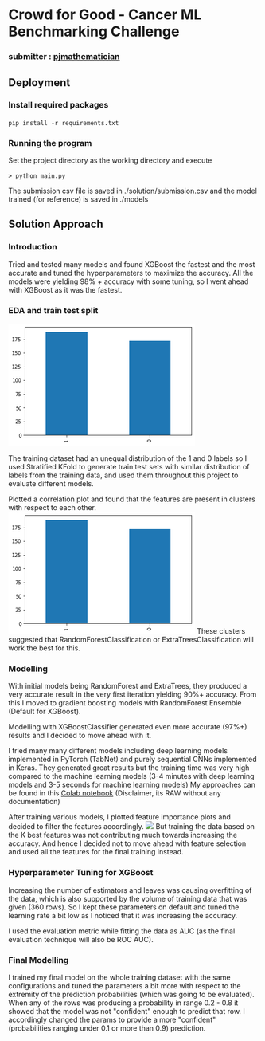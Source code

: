 # Crowd for Good - Cancer ML Benchmarking Challenge
### submitter : [pjmathematician](https://www.topcoder.com/members/pjmathematician)

## Deployment

### Install required packages 
`pip install -r requirements.txt`

### Running the program
Set the project directory as the working directory and execute
```shell
> python main.py
```

The submission csv file is saved in ./solution/submission.csv and the model trained (for reference) is saved in ./models

## Solution Approach

### Introduction
Tried and tested many models and found XGBoost the fastest and the most accurate and tuned the hyperparameters to maximize the accuracy.
All the models were yielding 98% + accuracy with some tuning, so I went ahead with XGBoost as it was the fastest.



### EDA and train test split
![](https://raw.githubusercontent.com/pj-mathematician/Crowd-for-Good---Cancer-ML-Benchmarking-Challenge/ed6863c08d3d4a139f5684fb7c3daac977e8d524/images/image.png)

The training dataset had an unequal distribution of the 1 and 0 labels so I used Stratified KFold to generate train test sets with similar distribution of labels from the training data, and used them throughout this project to evaluate different models.

Plotted a correlation plot and found that the features are present in clusters with respect to each other. 
![](https://github.com/pj-mathematician/Crowd-for-Good---Cancer-ML-Benchmarking-Challenge/blob/main/images/image.png?raw=true)
These clusters suggested that RandomForestClassification or ExtraTreesClassification will work the best for this. 

### Modelling 
With initial models being RandomForest and ExtraTrees, they produced a very accurate result in the very first iteration yielding 90%+ accuracy. From this I moved to gradient boosting models with RandomForest Ensemble (Default for XGBoost). 

Modelling with XGBoostClassifier generated even more accurate (97%+) results and I decided to move ahead with it.

I tried many many different models including deep learning models implemented in PyTorch (TabNet) and purely sequential CNNs implemented in Keras. They generated great results but the training time was very high compared to the machine learning models (3-4 minutes with deep learning models and 3-5 seconds for machine learning models)
My approaches can be found in this [Colab notebook](https://colab.research.google.com/github/pj-mathematician/Crowd-for-Good---Cancer-ML-Benchmarking-Challenge/blob/main/c4g_1_1.ipynb) (Disclaimer, its RAW without any documentation) 


After training various models, I plotted feature importance plots and decided to filter the features accordingly. 
![](https://i.imgur.com/24hpamN.png)
But training the data based on the K best features was not contributing much towards increasing the accuracy. And hence I decided not to move ahead with feature selection and used all the features for the final training instead.

### Hyperparameter Tuning for XGBoost
Increasing the number of estimators and leaves was causing overfitting of the data, which is also supported by the volume of training data that was given (360 rows). So I kept these parameters on default and tuned the learning rate a bit low as I noticed that it was increasing the accuracy.

I used the evaluation metric while fitting the data as AUC (as the final evaluation technique will also be ROC AUC).

### Final Modelling
I trained my final model on the whole training dataset with the same configurations and tuned the parameters a bit more with respect to the extremity of the prediction probabilities (which was going to be evaluated). When any of the rows was producing a probability in range 0.2 - 0.8 it showed that the model was not "confident" enough to predict that row. I accordingly changed the params to provide a more "confident" (probabilities ranging under 0.1 or more than 0.9) prediction.




 




